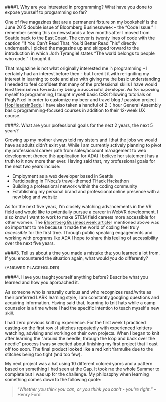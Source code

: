 ####1. Why are you interested in programming? What have you done to expose yourself to programming so far?

One of five magazines that are a permanent fixture on my bookshelf is the June 2015 double issue of Bloomberg Businessweek – the “Code Issue.”  I remember seeing this on newsstands a few months after I moved from Seattle back to the East Coast.  The cover is twenty lines of code with the caption “If You Can’t Read That, You’d Better Read This” directly underneath.  I picked the magazine up and skipped forward to the introduction in which Josh Tyrangiel states “The world belongs to people who code.”  I bought it.  

That magazine is not what originally interested me in programming – I certainly had an interest before then - but I credit it with re-igniting my interest in learning to code and also with giving me the basic understanding I needed to feel confident that many of the professional skills I have would lend themselves towards my being a successful developer.  As for exposing myself to programming, I taught myself basic CSS following tutorials on PuglyPixel in order to customize my beer and travel blog / passion project [HopHeadsinBeds](http://www.hopheadsinbeds.com).  I have also taken a handful of 2-3 hour General Assembly basic programming-focused courses in addition to their 12-week UX course.


####2. What are your professional goals for the next 2 years, the next 5 years?

Growing up my mother always told my sisters and I that the jobs we would have as adults didn’t exist yet.  While I am currently actively planning to pivot my professional career path from sales/account management to web development (hence this application for ADA) I believe her statement has a truth to it now more than ever.  Having said that, my professional goals for the next two years include:
-	Employment as a web developer based in Seattle 
-	Participating in TNooz’s travel-themed THack Hackathon
-	Building a professional network within the coding community
-	Establishing my personal brand and professional online presence with a new blog and website

As for the next five years, I’m closely watching advancements in the VR field and would like to potentially pursue a career in WebVR development.  I also know I want to work to make STEM field careers more accessible for other women.  The [Bloomberg Businessweek article](http://www.bloomberg.com/graphics/2015-paul-ford-what-is-code/) I mentioned above was so important to me because it made the world of coding feel truly *accessible* for the first time.  Through public speaking engagements and working with programs like ADA I hope to share this feeling of accessibility over the next five years.

####3. Tell us about a time you made a mistake that you learned a lot from. If you encountered the situation again, what would you do differently?

(ANSWER PLACEHOLDER)

####4. Have you taught yourself anything before? Describe what you learned and how you approached it.

As someone who is naturally curious and who recognizes read/write as their preferred LARK learning style, I am constantly googling questions and acquiring information.  Having said that, learning to knit hats while a camp counselor is a time where I had the specific intention to teach myself a new skill. 

I had zero previous knitting experience. For the first week I practiced casting-on the first row of stitches repeatedly with experienced knitters watching, advising and working on their own projects.  When I began to knit after learning the “around the needle, through the loop and back over the needle” process I was so excited about finishing my first project that I cast off too soon. The final product looked like a red knit Yarmulke due to the stitches being too tight (and too few).  

My next project was a hat using 10 different colored yarns and a pattern based on something I had seen at the Gap.  It took me the whole Summer to complete but I was up for the challenge.  My philosophy when learning something comes down to the following quote: 

> “*Whether you think you can, or you think you can't - you're right.*” – Henry Ford
